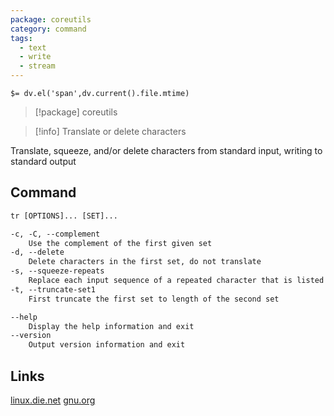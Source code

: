 ```yaml
---
package: coreutils
category: command
tags:
  - text
  - write
  - stream
---
```


`$= dv.el('span',dv.current().file.mtime)`
> [!package] coreutils

> [!info] Translate or delete characters

Translate, squeeze, and/or delete characters from standard input, writing to standard output

## Command
```txt
tr [OPTIONS]... [SET]...

-c, -C, --complement
	Use the complement of the first given set
-d, --delete
	Delete characters in the first set, do not translate
-s, --squeeze-repeats
	Replace each input sequence of a repeated character that is listed in the first set with a single occurrence of that character
-t, --truncate-set1
	First truncate the first set to length of the second set

--help
	Display the help information and exit 
--version
	Output version information and exit
```

## Links
[linux.die.net](https://linux.die.net/man/1/tr)
[gnu.org](https://www.gnu.org/software/coreutils/manual/html_node/tr-invocation.html#tr-invocation)

